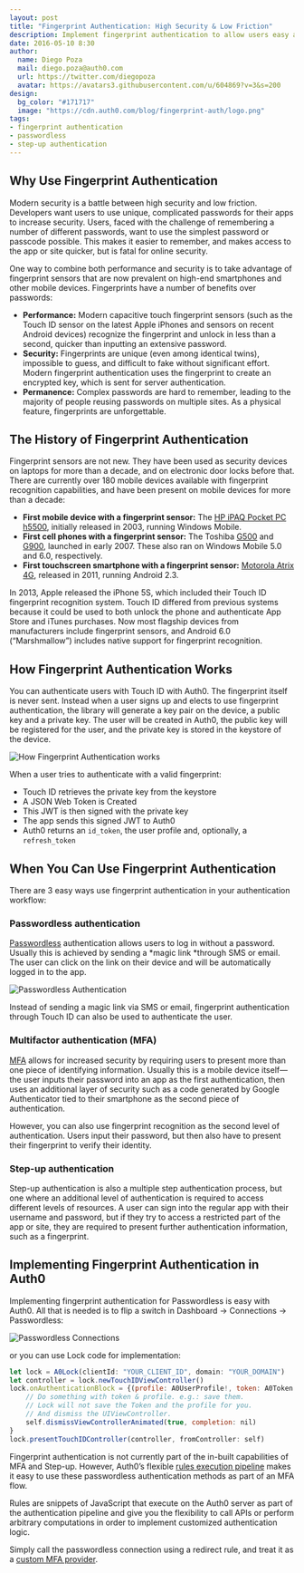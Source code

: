 ```yaml
---
layout: post
title: "Fingerprint Authentication: High Security & Low Friction"
description: Implement fingerprint authentication to allow users easy access to apps while still keeping them secure
date: 2016-05-10 8:30
author:
  name: Diego Poza
  mail: diego.poza@auth0.com
  url: https://twitter.com/diegopoza
  avatar: https://avatars3.githubusercontent.com/u/604869?v=3&s=200
design: 
  bg_color: "#171717"
  image: "https://cdn.auth0.com/blog/fingerprint-auth/logo.png"
tags: 
- fingerprint authentication
- passwordless
- step-up authentication
---
```


## Why Use Fingerprint Authentication

Modern security is a battle between high security and low friction. Developers want users to use unique, complicated passwords for their apps to increase security. Users, faced with the challenge of remembering a number of different passwords, want to use the simplest password or passcode possible. This makes it easier to remember, and makes access to the app or site quicker, but is fatal for online security.

One way to combine both performance and security is to take advantage of fingerprint sensors that are now prevalent on high-end smartphones and other mobile devices. Fingerprints have a number of benefits over passwords:

* **Performance:** Modern capacitive touch fingerprint sensors (such as the Touch ID sensor on the latest Apple iPhones and sensors on recent Android devices) recognize the fingerprint and unlock in less than a second, quicker than inputting an extensive password.
* **Security:** Fingerprints are unique (even among identical twins), impossible to guess, and difficult to fake without significant effort. Modern fingerprint authentication uses the fingerprint to create an encrypted key, which is sent for server authentication.
* **Permanence:** Complex passwords are hard to remember, leading to the majority of people reusing passwords on multiple sites. As a physical feature, fingerprints are unforgettable.

## The History of Fingerprint Authentication

Fingerprint sensors are not new. They have been used as security devices on laptops for more than a decade, and on electronic door locks before that. There are currently over 180 mobile devices available with fingerprint recognition capabilities, and have been present on mobile devices for more than a decade:

* **First mobile device with a fingerprint sensor:** The [HP iPAQ Pocket PC h5500](http://www.engadget.com/products/hp/ipaq/h5500/series/specs/), initially released in 2003, running Windows Mobile.
* **First cell phones with a fingerprint sensor:** The Toshiba [G500](http://www.gsmarena.com/toshiba_g500-1904.php) and [G900](http://www.gsmarena.com/toshiba_g900-1905.php), launched in early 2007. These also ran on Windows Mobile 5.0 and 6.0, respectively.
* **First touchscreen smartphone with a fingerprint sensor:** [Motorola Atrix 4G](http://www.gsmarena.com/motorola_atrix_4g-3708.php), released in 2011, running Android 2.3.

In 2013, Apple released the iPhone 5S, which included their Touch ID fingerprint recognition system. Touch ID differed from previous systems because it could be used to both unlock the phone and authenticate App Store and iTunes purchases. Now most flagship devices from manufacturers include fingerprint sensors, and Android 6.0 (“Marshmallow”) includes native support for fingerprint recognition.

## How Fingerprint Authentication Works

You can authenticate users with Touch ID with Auth0. The fingerprint itself is never sent. Instead when a user signs up and elects to use fingerprint authentication, the library will generate a key pair on the device, a public key and a private key. The user will be created in Auth0, the public key will be registered for the user, and the private key is stored in the keystore of the device.

![How Fingerprint Authentication works](https://cdn.auth0.com/blog/fingerprint-auth/passwordless-touchid-flow.png)

When a user tries to authenticate with a valid fingerprint:

* Touch ID retrieves the private key from the keystore
* A JSON Web Token is Created
* This JWT is then signed with the private key
* The app sends this signed JWT to Auth0
* Auth0 returns an `id_token`, the user profile and, optionally, a `refresh_token`

## When You Can Use Fingerprint Authentication

There are 3 easy ways use fingerprint authentication in your authentication workflow:

### Passwordless authentication

[Passwordless](https://auth0.com/passwordless) authentication allows users to log in without a password. Usually this is achieved by sending a *magic link *through SMS or email. The user can click on the link on their device and will be automatically logged in to the app.

![Passwordless Authentication](https://cdn.auth0.com/blog/fingerprint-auth/passwordless-authentication.png)

Instead of sending a magic link via SMS or email, fingerprint authentication through Touch ID can also be used to authenticate the user.

### Multifactor authentication (MFA)

[MFA](https://auth0.com/docs/multifactor-authentication) allows for increased security by requiring users to present more than one piece of identifying information. Usually this is a mobile device itself—the user inputs their password into an app as the first authentication, then uses an additional layer of security such as a code generated by Google Authenticator tied to their smartphone as the second piece of authentication.

However, you can also use fingerprint recognition as the second level of authentication. Users input their password, but then also have to present their fingerprint to verify their identity.

### Step-up authentication

Step-up authentication is also a multiple step authentication process, but one where an additional level of authentication is required to access different levels of resources. A user can sign into the regular app with their username and password, but if they try to access a restricted part of the app or site, they are required to present further authentication information, such as a fingerprint.

## Implementing Fingerprint Authentication in Auth0

Implementing fingerprint authentication for Passwordless is easy with Auth0. All that is needed is to flip a switch in Dashboard → Connections → Passwordless:

![Passwordless Connections](https://cdn.auth0.com/blog/fingerprint-auth/passwordless-connections.png)

or you can use Lock code for implementation:

```js
let lock = A0Lock(clientId: "YOUR_CLIENT_ID", domain: "YOUR_DOMAIN")
let controller = lock.newTouchIDViewController()
lock.onAuthenticationBlock = {(profile: A0UserProfile!, token: A0Token!) -> () in
    // Do something with token & profile. e.g.: save them.
    // Lock will not save the Token and the profile for you.
    // And dismiss the UIViewController.
    self.dismissViewControllerAnimated(true, completion: nil)
}
lock.presentTouchIDController(controller, fromController: self)

```

Fingerprint authentication is not currently part of the in-built capabilities of MFA and Step-up. However, Auth0’s flexible [rules execution pipeline](https://auth0.com/docs/rules) makes it easy to use these passwordless authentication methods as part of an MFA flow. 

Rules are snippets of JavaScript that execute on the Auth0 server as part of the authentication pipeline and give you the flexibility to call APIs or perform arbitrary computations in order to implement customized authentication logic. 

Simply call the passwordless connection using a redirect rule, and treat it as a [custom MFA provider](https://auth0.com/docs/mfa). 
